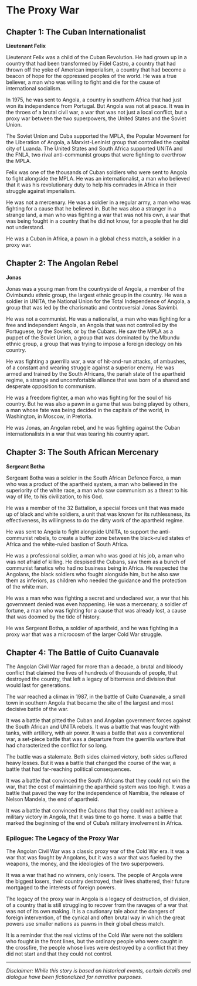 
# The Proxy War

## Chapter 1: The Cuban Internationalist

**Lieutenant Felix**

Lieutenant Felix was a child of the Cuban Revolution. He had grown up in a country that had been transformed by Fidel Castro, a country that had thrown off the yoke of American imperialism, a country that had become a beacon of hope for the oppressed peoples of the world. He was a true believer, a man who was willing to fight and die for the cause of international socialism.

In 1975, he was sent to Angola, a country in southern Africa that had just won its independence from Portugal. But Angola was not at peace. It was in the throes of a brutal civil war, a war that was not just a local conflict, but a proxy war between the two superpowers, the United States and the Soviet Union.

The Soviet Union and Cuba supported the MPLA, the Popular Movement for the Liberation of Angola, a Marxist-Leninist group that controlled the capital city of Luanda. The United States and South Africa supported UNITA and the FNLA, two rival anti-communist groups that were fighting to overthrow the MPLA.

Felix was one of the thousands of Cuban soldiers who were sent to Angola to fight alongside the MPLA. He was an internationalist, a man who believed that it was his revolutionary duty to help his comrades in Africa in their struggle against imperialism.

He was not a mercenary. He was a soldier in a regular army, a man who was fighting for a cause that he believed in. But he was also a stranger in a strange land, a man who was fighting a war that was not his own, a war that was being fought in a country that he did not know, for a people that he did not understand.

He was a Cuban in Africa, a pawn in a global chess match, a soldier in a proxy war.

## Chapter 2: The Angolan Rebel

**Jonas**

Jonas was a young man from the countryside of Angola, a member of the Ovimbundu ethnic group, the largest ethnic group in the country. He was a soldier in UNITA, the National Union for the Total Independence of Angola, a group that was led by the charismatic and controversial Jonas Savimbi.

He was not a communist. He was a nationalist, a man who was fighting for a free and independent Angola, an Angola that was not controlled by the Portuguese, by the Soviets, or by the Cubans. He saw the MPLA as a puppet of the Soviet Union, a group that was dominated by the Mbundu ethnic group, a group that was trying to impose a foreign ideology on his country.

He was fighting a guerrilla war, a war of hit-and-run attacks, of ambushes, of a constant and wearing struggle against a superior enemy. He was armed and trained by the South Africans, the pariah state of the apartheid regime, a strange and uncomfortable alliance that was born of a shared and desperate opposition to communism.

He was a freedom fighter, a man who was fighting for the soul of his country. But he was also a pawn in a game that was being played by others, a man whose fate was being decided in the capitals of the world, in Washington, in Moscow, in Pretoria.

He was Jonas, an Angolan rebel, and he was fighting against the Cuban internationalists in a war that was tearing his country apart.

## Chapter 3: The South African Mercenary

**Sergeant Botha**

Sergeant Botha was a soldier in the South African Defence Force, a man who was a product of the apartheid system, a man who believed in the superiority of the white race, a man who saw communism as a threat to his way of life, to his civilization, to his God.

He was a member of the 32 Battalion, a special forces unit that was made up of black and white soldiers, a unit that was known for its ruthlessness, its effectiveness, its willingness to do the dirty work of the apartheid regime.

He was sent to Angola to fight alongside UNITA, to support the anti-communist rebels, to create a buffer zone between the black-ruled states of Africa and the white-ruled bastion of South Africa.

He was a professional soldier, a man who was good at his job, a man who was not afraid of killing. He despised the Cubans, saw them as a bunch of communist fanatics who had no business being in Africa. He respected the Angolans, the black soldiers who fought alongside him, but he also saw them as inferiors, as children who needed the guidance and the protection of the white man.

He was a man who was fighting a secret and undeclared war, a war that his government denied was even happening. He was a mercenary, a soldier of fortune, a man who was fighting for a cause that was already lost, a cause that was doomed by the tide of history.

He was Sergeant Botha, a soldier of apartheid, and he was fighting in a proxy war that was a microcosm of the larger Cold War struggle.

## Chapter 4: The Battle of Cuito Cuanavale

The Angolan Civil War raged for more than a decade, a brutal and bloody conflict that claimed the lives of hundreds of thousands of people, that destroyed the country, that left a legacy of bitterness and division that would last for generations.

The war reached a climax in 1987, in the battle of Cuito Cuanavale, a small town in southern Angola that became the site of the largest and most decisive battle of the war.

It was a battle that pitted the Cuban and Angolan government forces against the South African and UNITA rebels. It was a battle that was fought with tanks, with artillery, with air power. It was a battle that was a conventional war, a set-piece battle that was a departure from the guerrilla warfare that had characterized the conflict for so long.

The battle was a stalemate. Both sides claimed victory, both sides suffered heavy losses. But it was a battle that changed the course of the war, a battle that had far-reaching political consequences.

It was a battle that convinced the South Africans that they could not win the war, that the cost of maintaining the apartheid system was too high. It was a battle that paved the way for the independence of Namibia, the release of Nelson Mandela, the end of apartheid.

It was a battle that convinced the Cubans that they could not achieve a military victory in Angola, that it was time to go home. It was a battle that marked the beginning of the end of Cuba’s military involvement in Africa.

### Epilogue: The Legacy of the Proxy War

The Angolan Civil War was a classic proxy war of the Cold War era. It was a war that was fought by Angolans, but it was a war that was fueled by the weapons, the money, and the ideologies of the two superpowers.

It was a war that had no winners, only losers. The people of Angola were the biggest losers, their country destroyed, their lives shattered, their future mortgaged to the interests of foreign powers.

The legacy of the proxy war in Angola is a legacy of destruction, of division, of a country that is still struggling to recover from the ravages of a war that was not of its own making. It is a cautionary tale about the dangers of foreign intervention, of the cynical and often brutal way in which the great powers use smaller nations as pawns in their global chess match.

It is a reminder that the real victims of the Cold War were not the soldiers who fought in the front lines, but the ordinary people who were caught in the crossfire, the people whose lives were destroyed by a conflict that they did not start and that they could not control.

***

*Disclaimer: While this story is based on historical events, certain details and dialogue have been fictionalized for narrative purposes.*